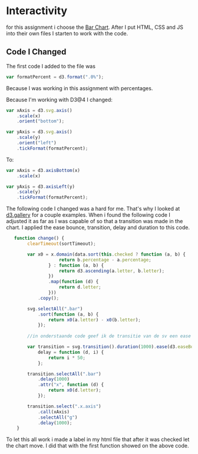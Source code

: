 # Interactivity

for this assignment i choose the [Bar Chart](https://bl.ocks.org/mbostock/3885304). After I put HTML, CSS and JS into their own files I starten to work with the code. 

## Code I Changed

The first code I added to the file was
```js
var formatPercent = d3.format(".0%");
```
Because I was working in this assignment with percentages.

Because I'm working with D3@4 I changed:

```js
var xAxis = d3.svg.axis()
    .scale(x)
    .orient("bottom");

var yAxis = d3.svg.axis()
    .scale(y)
    .orient("left")
    .tickFormat(formatPercent);
```
    
 To:
 
```js
var xAxis = d3.axisBottom(x)
    .scale(x)

var yAxis = d3.axisLeft(y)
    .scale(y)
    .tickFormat(formatPercent);
```
    
The following code I changed was a hard for me. That's why I looked at [d3.gallery](https://github.com/d3/d3/wiki/Gallery) for a couple examples. When i found the following code I adjusted it as far as I was capable of so that a transition was made in the chart. I applied the ease bounce, transition, delay and duration to this code. 

```js
   function change() {
        clearTimeout(sortTimeout);

        var x0 = x.domain(data.sort(this.checked ? function (a, b) {
                    return b.percentage - a.percentage;
                } : function (a, b) {
                    return d3.ascending(a.letter, b.letter);
                })
                .map(function (d) {
                    return d.letter;
                }))
            .copy();

        svg.selectAll(".bar")
            .sort(function (a, b) {
                return x0(a.letter) - x0(b.letter);
            });
        
        //in onderstaande code geef ik de transitie van de sv een ease bounce en geef ik de transitie een duur van 1 seconde.

        var transition = svg.transition().duration(1000).ease(d3.easeBounce),
            delay = function (d, i) {
                return i * 50;
            };

        transition.selectAll(".bar")
            .delay(1000)
            .attr("x", function (d) {
                return x0(d.letter);
            });

        transition.select(".x.axis")
            .call(xAxis)
            .selectAll("g")
            .delay(1000);
    }
```

To let this all work i made a label in my html file that after it was checked let the chart move. I did that with the first function showed on the above code.
